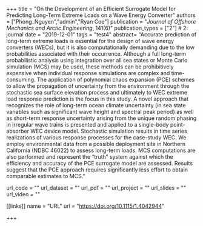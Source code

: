 +++
title = "On the Development of an Efficient Surrogate Model for Predicting Long-Term Extreme Loads on a Wave Energy Converter"
authors = ["Phong_Nguyen","admin","Ryan Coe"]
publication = "*Journal of Offshore Mechanics and Arctic Engineering*, 141(6)"
publication_types = ["2"] # 2: journal
date = "2019-12-01"
tags = "test4"
abstract= "Accurate prediction of long-term extreme loads is essential for the design of wave energy converters (WECs), but it is also computationally demanding due to the low probabilities associated with their occurrence. Although a full long-term probabilistic analysis using integration over all sea states or Monte Carlo simulation (MCS) may be used, these methods can be prohibitively expensive when individual response simulations are complex and time-consuming. The application of polynomial chaos expansion (PCE) schemes to allow the propagation of uncertainty from the environment through the stochastic sea surface elevation process and ultimately to WEC extreme load response prediction is the focus in this study. A novel approach that recognizes the role of long-term ocean climate uncertainty (in sea state variables such as significant wave height and spectral peak period) as well as short-term response uncertainty arising from the unique random phasing in irregular wave trains is presented and applied to a single-body point-absorber WEC device model. Stochastic simulation results in time series realizations of various response processes for the case-study WEC. We employ environmental data from a possible deployment site in Northern California (NDBC 46022) to assess long-term loads. MCS computations are also performed and represent the “truth” system against which the efficiency and accuracy of the PCE surrogate model are assessed. Results suggest that the PCE approach requires significantly less effort to obtain comparable estimates to MCS."

url_code = ""
url_dataset = ""
url_pdf = ""
url_project = ""
url_slides = ""
url_video = ""

[[links]]
    name = "URL"
    url = "https://doi.org/10.1115/1.4042944"

+++
